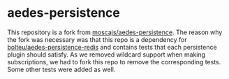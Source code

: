 # aedes-persistence

This repository is a fork from [moscajs/aedes-persistence](https://github.com/moscajs/aedes-persistence). 
The reason why the fork was necessary was that this repo is a dependency for [bolteu/aedes-persistence-redis](https://github.com/bolteu/aedes-persistence-redis) and contains tests that each persistence plugin should satisfy. As we removed wildcard support when making subscriptions, we had to fork this repo to remove the corresponding tests. Some other tests were added as well.
